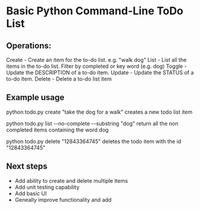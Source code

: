 # Basic Python Command-Line ToDo List

## Operations:
Create - Create an item for the to-do list. e.g. "walk dog"
List - List all the items in the to-do list. Filter by completed or key word (e.g. dog)
Toggle - Update the DESCRIPTION of a to-do item.
Update - Update the STATUS of a to-do item.
Delete - Delete a to-do list item

## Example usage 

python todo.py create "take the dog for a walk"
creates a new todo list item

python todo.py list --no-complete --substring "dog"
return all the non completed items containing the word dog

python todo.py delete "12843364745"
deletes the todo item with the id "12843364745"

## Next steps
- Add ability to create and delete multiple items
- Add unit testing capability
- Add basic UI
- Geneally improve functionality and add 
